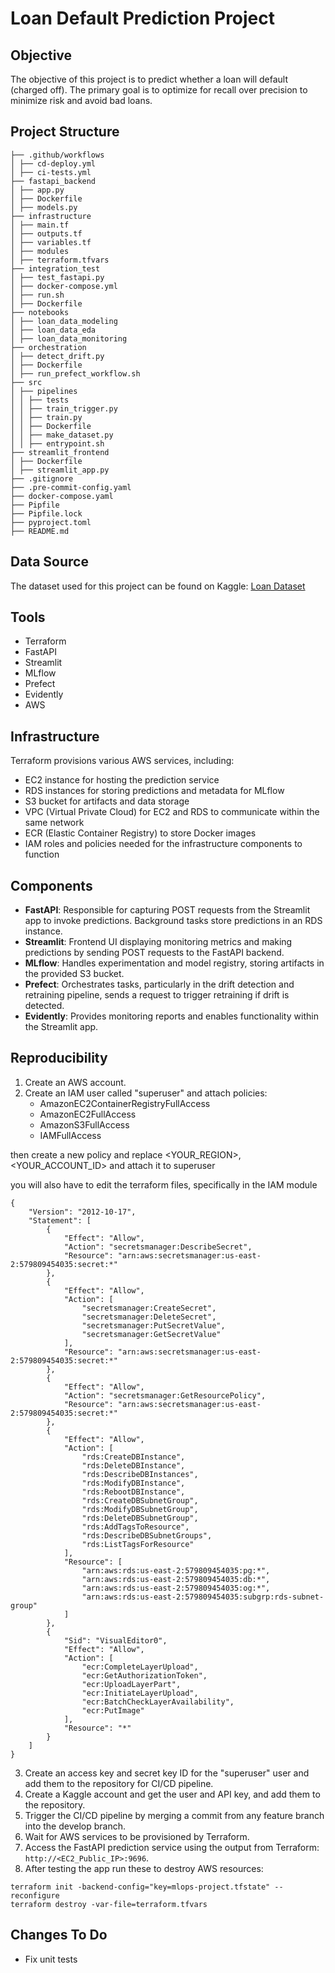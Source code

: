 # Loan Default Prediction Project

## Objective

The objective of this project is to predict whether a loan will default (charged off). The primary goal is to optimize for recall over precision to minimize risk and avoid bad loans.

## Project Structure
```
├── .github/workflows
│ ├── cd-deploy.yml
│ ├── ci-tests.yml
├── fastapi_backend
│ ├── app.py
│ ├── Dockerfile
│ ├── models.py
├── infrastructure
│ ├── main.tf
│ ├── outputs.tf
│ ├── variables.tf
│ ├── modules
│ ├── terraform.tfvars
├── integration_test
│ ├── test_fastapi.py
│ ├── docker-compose.yml
│ ├── run.sh
│ ├── Dockerfile
├── notebooks
│ ├── loan_data_modeling
│ ├── loan_data_eda
│ ├── loan_data_monitoring
├── orchestration
│ ├── detect_drift.py
│ ├── Dockerfile
│ ├── run_prefect_workflow.sh
├── src
│ ├── pipelines
│ │ ├── tests
│ │ ├── train_trigger.py
│ │ ├── train.py
│ │ ├── Dockerfile
│ │ ├── make_dataset.py
│ │ ├── entrypoint.sh
├── streamlit_frontend
│ ├── Dockerfile
│ ├── streamlit_app.py
├── .gitignore
├── .pre-commit-config.yaml
├── docker-compose.yaml
├── Pipfile
├── Pipfile.lock
├── pyproject.toml
├── README.md
```

## Data Source

The dataset used for this project can be found on Kaggle: [Loan Dataset](https://www.kaggle.com/datasets/utkarshx27/lending-club-loan-dataset)

## Tools

- Terraform
- FastAPI
- Streamlit
- MLflow
- Prefect
- Evidently
- AWS

## Infrastructure

Terraform provisions various AWS services, including:
- EC2 instance for hosting the prediction service
- RDS instances for storing predictions and metadata for MLflow
- S3 bucket for artifacts and data storage
- VPC (Virtual Private Cloud) for EC2 and RDS to communicate within the same network
- ECR (Elastic Container Registry) to store Docker images
- IAM roles and policies needed for the infrastructure components to function

## Components

- **FastAPI**: Responsible for capturing POST requests from the Streamlit app to invoke predictions. Background tasks store predictions in an RDS instance.
- **Streamlit**: Frontend UI displaying monitoring metrics and making predictions by sending POST requests to the FastAPI backend.
- **MLflow**: Handles experimentation and model registry, storing artifacts in the provided S3 bucket.
- **Prefect**: Orchestrates tasks, particularly in the drift detection and retraining pipeline, sends a request to trigger retraining if drift is detected.
- **Evidently**: Provides monitoring reports and enables functionality within the Streamlit app.

## Reproducibility

1. Create an AWS account.
2. Create an IAM user called "superuser" and attach policies:
   - AmazonEC2ContainerRegistryFullAccess
   - AmazonEC2FullAccess
   - AmazonS3FullAccess
   - IAMFullAccess

then create a new policy and replace <YOUR_REGION>, <YOUR_ACCOUNT_ID> and attach it to superuser

you will also have to edit the terraform files, specifically in the IAM module

```
{
	"Version": "2012-10-17",
	"Statement": [
		{
			"Effect": "Allow",
			"Action": "secretsmanager:DescribeSecret",
			"Resource": "arn:aws:secretsmanager:us-east-2:579809454035:secret:*"
		},
		{
			"Effect": "Allow",
			"Action": [
				"secretsmanager:CreateSecret",
				"secretsmanager:DeleteSecret",
				"secretsmanager:PutSecretValue",
				"secretsmanager:GetSecretValue"
			],
			"Resource": "arn:aws:secretsmanager:us-east-2:579809454035:secret:*"
		},
		{
			"Effect": "Allow",
			"Action": "secretsmanager:GetResourcePolicy",
			"Resource": "arn:aws:secretsmanager:us-east-2:579809454035:secret:*"
		},
		{
			"Effect": "Allow",
			"Action": [
				"rds:CreateDBInstance",
				"rds:DeleteDBInstance",
				"rds:DescribeDBInstances",
				"rds:ModifyDBInstance",
				"rds:RebootDBInstance",
				"rds:CreateDBSubnetGroup",
				"rds:ModifyDBSubnetGroup",
				"rds:DeleteDBSubnetGroup",
				"rds:AddTagsToResource",
				"rds:DescribeDBSubnetGroups",
				"rds:ListTagsForResource"
			],
			"Resource": [
				"arn:aws:rds:us-east-2:579809454035:pg:*",
				"arn:aws:rds:us-east-2:579809454035:db:*",
				"arn:aws:rds:us-east-2:579809454035:og:*",
				"arn:aws:rds:us-east-2:579809454035:subgrp:rds-subnet-group"
			]
		},
		{
		    "Sid": "VisualEditor0",
            "Effect": "Allow",
            "Action": [
                "ecr:CompleteLayerUpload",
                "ecr:GetAuthorizationToken",
                "ecr:UploadLayerPart",
                "ecr:InitiateLayerUpload",
                "ecr:BatchCheckLayerAvailability",
                "ecr:PutImage"
            ],
            "Resource": "*"
		}
	]
}
```
3. Create an access key and secret key ID for the "superuser" user and add them to the repository for CI/CD pipeline.
4. Create a Kaggle account and get the user and API key, and add them to the repository.
5. Trigger the CI/CD pipeline by merging a commit from any feature branch into the develop branch.
6. Wait for AWS services to be provisioned by Terraform.
7. Access the FastAPI prediction service using the output from Terraform: `http://<EC2_Public_IP>:9696`.
8. After testing the app run these to destroy AWS resources:
```
terraform init -backend-config="key=mlops-project.tfstate" --reconfigure
terraform destroy -var-file=terraform.tfvars
```

## Changes To Do

- Fix unit tests
